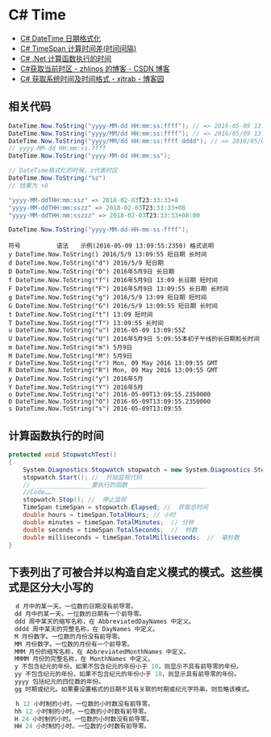 # C# Time

- [C# DateTime 日期格式化](https://www.cnblogs.com/arxive/p/6415312.html)
- [C# TimeSpan 计算时间差(时间间隔)](https://www.cnblogs.com/999c/p/6170501.html)
- [C# .Net 计算函数执行的时间](https://www.cnblogs.com/sntetwt/p/4612992.html)
- [C#获取当前时区 - zhlinos 的博客 - CSDN 博客](https://blog.csdn.net/m0_37521785/article/details/79789058)
- [C# 获取系统时间及时间格式 - xjtrab - 博客园](https://www.cnblogs.com/xjtrab/articles/1878353.html)

## 相关代码

```c#
DateTime.Now.ToString("yyyy-MM-dd HH:mm:ss:ffff"); // => 2016-05-09 13:09:55:2350
DateTime.Now.ToString("yyyy/MM/dd HH:mm:ss:ffff"); // => 2016/05/09 13:09:55:2350
DateTime.Now.ToString("yyyy/MM/dd HH:mm:ss:ffff dddd"); // => 2016/05/09 13:09:55:2350 星期一
// yyyy-MM-dd HH:mm:ss.ffff
DateTime.Now.ToString("yyyy-MM-dd HH:mm:ss");

// DateTime格式化的时候，z代表时区
DateTime.Now.ToString("%z")
// 结果为 +8

"yyyy-MM-ddTHH:mm:ssz" => 2018-02-03T23:33:33+8
"yyyy-MM-ddTHH:mm:sszz" => 2018-02-03T23:33:33+08
"yyyy-MM-ddTHH:mm:sszzz" => 2018-02-03T23:33:33+08:00

DateTime.Now.ToString("yyyy-MM-dd-HH-mm-ss-ffff");

```

```text
符号　　　　　　语法　　示例(2016-05-09 13:09:55:2350) 格式说明
y DateTime.Now.ToString() 2016/5/9 13:09:55 短日期 长时间
d DateTime.Now.ToString("d") 2016/5/9 短日期
D DateTime.Now.ToString("D") 2016年5月9日 长日期
f DateTime.Now.ToString("f") 2016年5月9日 13:09 长日期 短时间
F DateTime.Now.ToString("F") 2016年5月9日 13:09:55 长日期 长时间
g DateTime.Now.ToString("g") 2016/5/9 13:09 短日期 短时间
G DateTime.Now.ToString("G") 2016/5/9 13:09:55 短日期 长时间
t DateTime.Now.ToString("t") 13:09 短时间
T DateTime.Now.ToString("T") 13:09:55 长时间
u DateTime.Now.ToString("u") 2016-05-09 13:09:55Z
U DateTime.Now.ToString("U") 2016年5月9日 5:09:55本初子午线的长日期和长时间
m DateTime.Now.ToString("m") 5月9日
M DateTime.Now.ToString("M") 5月9日
r DateTime.Now.ToString("r") Mon, 09 May 2016 13:09:55 GMT
R DateTime.Now.ToString("R") Mon, 09 May 2016 13:09:55 GMT
y DateTime.Now.ToString("y") 2016年5月
Y DateTime.Now.ToString("Y") 2016年5月
o DateTime.Now.ToString("o") 2016-05-09T13:09:55.2350000
O DateTime.Now.ToString("O") 2016-05-09T13:09:55.2350000
s DateTime.Now.ToString("s") 2016-05-09T13:09:55
```

## 计算函数执行的时间

```c#
protected void StopwatchTest()
{
    System.Diagnostics.Stopwatch stopwatch = new System.Diagnostics.Stopwatch();
    stopwatch.Start(); //  开始监视代码
    //_________________要执行的函数______________________
    //Code……
    stopwatch.Stop(); //  停止监视
    TimeSpan timeSpan = stopwatch.Elapsed; //  获取总时间
    double hours = timeSpan.TotalHours; // 小时
    double minutes = timeSpan.TotalMinutes;  // 分钟
    double seconds = timeSpan.TotalSeconds;  //  秒数
    double milliseconds = timeSpan.TotalMilliseconds;  //  毫秒数
}
```

## 下表列出了可被合并以构造自定义模式的模式。这些模式是区分大小写的

```C#
  d 月中的某一天。一位数的日期没有前导零。
　dd 月中的某一天。一位数的日期有一个前导零。
　ddd 周中某天的缩写名称，在 AbbreviatedDayNames 中定义。
　dddd 周中某天的完整名称，在 DayNames 中定义。
　M 月份数字。一位数的月份没有前导零。
　MM 月份数字。一位数的月份有一个前导零。
　MMM 月份的缩写名称，在 AbbreviatedMonthNames 中定义。
　MMMM 月份的完整名称，在 MonthNames 中定义。
　y 不包含纪元的年份。如果不包含纪元的年份小于 10，则显示不具有前导零的年份。
　yy 不包含纪元的年份。如果不包含纪元的年份小于 10，则显示具有前导零的年份。
　yyyy 包括纪元的四位数的年份。
　gg 时期或纪元。如果要设置格式的日期不具有关联的时期或纪元字符串，则忽略该模式。

  h 12 小时制的小时。一位数的小时数没有前导零。
　hh 12 小时制的小时。一位数的小时数有前导零。
　H 24 小时制的小时。一位数的小时数没有前导零。
　HH 24 小时制的小时。一位数的小时数有前导零。
```
